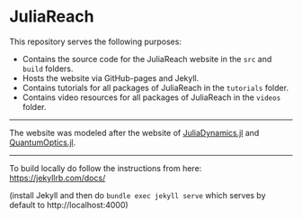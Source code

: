 # JuliaReach

This repository serves the following purposes:

* Contains the source code for the JuliaReach website in the `src` and `build` folders.
* Hosts the website via GitHub-pages and Jekyll.
* Contains tutorials for all packages of JuliaReach in the `tutorials` folder.
* Contains video resources for all packages of JuliaReach in the `videos` folder.

---

The website was modeled after the website of [JuliaDynamics.jl](https://juliadynamics.github.io/JuliaDynamics/)
and [QuantumOptics.jl](https://qojulia.org/).

---
To build locally do follow the instructions from here: https://jekyllrb.com/docs/

(install Jekyll and then do `bundle exec jekyll serve` which serves by default to http://localhost:4000)
